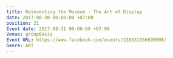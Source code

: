 ```yaml
---
title: Reinventing the Museum - The Art of Display
date: 2017-08-30 00:08:00 +07:00
position: 21
Event date: 2017-08-31 00:00:00 +07:00
Venue: group8asia
Event URL: https://www.facebook.com/events/238331356690698/
Genre: ART
---
```


